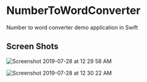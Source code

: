 # NumberToWordConverter
Number to word converter demo application in Swift

## Screen Shots
![Screenshot 2019-07-28 at 12 29 58 AM](https://user-images.githubusercontent.com/31843229/61998555-7b9b3980-b0cf-11e9-8de6-a513eba0b560.png)

![Screenshot 2019-07-28 at 12 30 22 AM](https://user-images.githubusercontent.com/31843229/61998556-7b9b3980-b0cf-11e9-9b35-ce255ed2c1c9.png)
